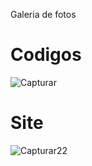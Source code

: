 Galeria de fotos 

<h1>Codigos</h1>

![Capturar](https://github.com/gTrevisanz/Galeria-de-Fotos/assets/162700611/ba8cb848-6f91-48d2-b472-0843adbd13c8)

<h1>Site</h1>

![Capturar22](https://github.com/gTrevisanz/Galeria-de-Fotos/assets/162700611/de7e9ad5-9f0f-4c84-9beb-5d3cde050dd9)
